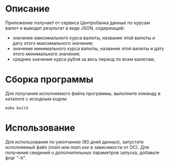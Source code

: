 # Описание
Приложение получает от сервиса Центробанка данные по курсам валют и выводит результат в виде JSON, содержащий:
 - значение максимального курса валюты, название этой валюты и дату этого максимального значения;
 - значение минимального курса валюты, название этой валюты и дату этого минимального значения;
 - среднее значение курса рубля за весь период по всем валютам;
# Сборка программы
Для получания исполняемого файла программы, выполните команду в каталоге с исходным кодом:
```
make build
```
# Использование
Для использования по умолчанию (90 дней данных), запустите исполняемый файл (_main_ или _main.exe_ в зависимости от ОС). Для получения сведений о дополнительных параметров запуска, добавьте флаг "-h".

